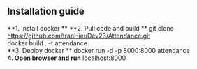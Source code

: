 ## Installation guide
**1. Install docker  **
**2. Pull code and build  **
git clone https://github.com/tranHieuDev23/Attendance.git  
docker build . -t attendance  
**3. Deploy docker  **
docker run -d -p 8000:8000 attendance  
**4. Open browser and run** localhost:8000
